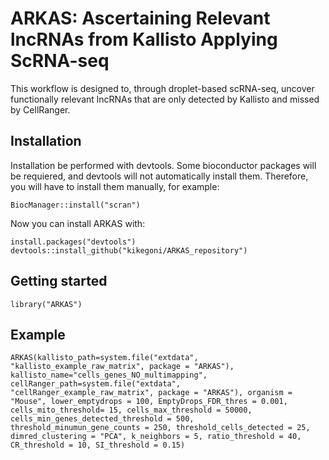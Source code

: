 # ARKAS: Ascertaining Relevant lncRNAs from Kallisto Applying ScRNA-seq

This workflow is designed to, through droplet-based scRNA-seq, uncover functionally relevant lncRNAs that are only detected by Kallisto and missed by CellRanger. 

## Installation
Installation be performed with devtools. Some bioconductor packages will be requiered, and devtools will not automatically install them. Therefore, you will have to install them manually, for example:
```{r}
BiocManager::install("scran")
```
Now you can install ARKAS with:
```{r}
install.packages("devtools")
devtools::install_github("kikegoni/ARKAS_repository")
```

## Getting started
```{r}
library("ARKAS")
```

## Example
```{r}
ARKAS(kallisto_path=system.file("extdata", "kallisto_example_raw_matrix", package = "ARKAS"), kallisto_name="cells_genes_NO_multimapping", cellRanger_path=system.file("extdata", "cellRanger_example_raw_matrix", package = "ARKAS"), organism = "Mouse", lower_emptydrops = 100, EmptyDrops_FDR_thres = 0.001, cells_mito_threshold= 15, cells_max_threshold = 50000, cells_min_genes_detected_threshold = 500, threshold_minumun_gene_counts = 250, threshold_cells_detected = 25, dimred_clustering = "PCA", k_neighbors = 5, ratio_threshold = 40, CR_threshold = 10, SI_threshold = 0.15)
```


